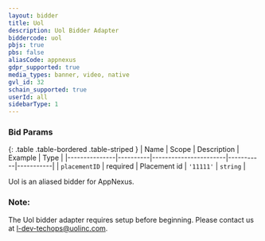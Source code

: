 ```yaml
---
layout: bidder
title: Uol
description: Uol Bidder Adapter
biddercode: uol
pbjs: true
pbs: false
aliasCode: appnexus
gdpr_supported: true
media_types: banner, video, native
gvl_id: 32
schain_supported: true
userId: all
sidebarType: 1
---
```

### Bid Params

{: .table .table-bordered .table-striped }
| Name          | Scope    | Description           | Example   | Type      |
|---------------|----------|-----------------------|-----------|-----------|
| `placementID` | required | Placement id          | `'11111'` | `string`  |

Uol is an aliased bidder for AppNexus.

### Note:

The Uol bidder adapter requires setup before beginning. Please contact us at l-dev-techops@uolinc.com.
